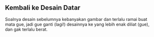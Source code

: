 ## Kembali ke Desain Datar

Soalnya desain sebelumnya kebanyakan gambar dan terlalu ramai buat mata gue, jadi gue ganti (lagi!) desainnya ke yang lebih enak diliat (gue), dan gak terlalu berat.

<!-- {"time": "2008-02-17 03:20:18", "title": "Kembali ke Desain Datar"} -->
